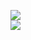 [![](https://img.shields.io/badge/Made%20With-Github%20Spray-lightgrey.svg?style=for-the-badge&logo=github)](https://github.com/Annihil/github-spray#26401)  
[![](https://i.imgur.com/2DrTn0Z.gif)](https://github.com/Annihil/github-spray)